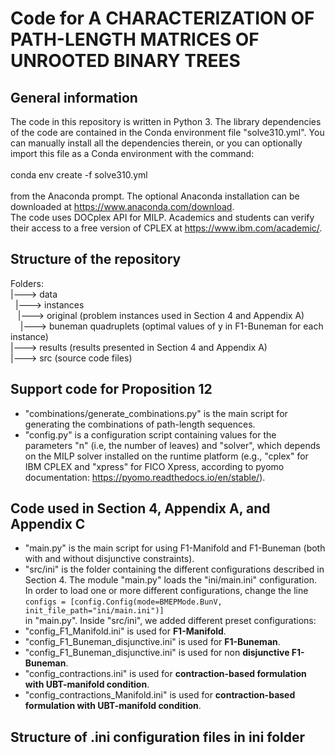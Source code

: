 # Code for A CHARACTERIZATION OF PATH-LENGTH MATRICES OF UNROOTED BINARY TREES

## General information
The code in this repository is written in Python 3. The library dependencies of the code are contained in the Conda environment file "solve310.yml".
You can manually install all the dependencies therein, or you can optionally import this file as a Conda environment with the command:
<br><br>
conda env create -f solve310.yml
<br><br>
from the Anaconda prompt. The optional Anaconda installation can be downloaded at https://www.anaconda.com/download.
<br>
The code uses DOCplex API for MILP. Academics and students can verify their access to a free version of CPLEX at https://www.ibm.com/academic/.

## Structure of the repository

Folders:<br>
|---> data <br>
&nbsp; |---> instances <br>
&nbsp;&nbsp; |---> original (problem instances used in Section 4 and Appendix A)<br>
&nbsp;&nbsp;&nbsp; |---> buneman quadruplets (optimal values of y in F1-Buneman for each instance)<br>
|---> results (results presented in Section 4 and Appendix A)<br>
|---> src (source code files)

## Support code for Proposition 12

- "combinations/generate_combinations.py" is the main script for generating the combinations of path-length sequences.<br>
- "config.py" is a configuration script containing values for the parameters "n" (i.e, the number of leaves) and "solver", which depends on the MILP solver installed on the runtime platform (e.g., "cplex" for IBM CPLEX and "xpress" for FICO Xpress, according to pyomo documentation: https://pyomo.readthedocs.io/en/stable/).

## Code used in Section 4, Appendix A, and Appendix C

- "main.py" is the main script for using F1-Manifold and F1-Buneman (both with and without disjunctive constraints).<br>
- "src/ini" is the folder containing the different configurations described in Section 4. The module "main.py" loads the "ini/main.ini" configuration. In order to load one or more different configurations, change the line<br>
`configs = [config.Config(mode=BMEPMode.BunV, init_file_path="ini/main.ini")]`<br>
in "main.py".
Inside "src/ini", we added different preset configurations:
- "config_F1_Manifold.ini" is used for **F1-Manifold**.
- "config_F1_Buneman_disjunctive.ini" is used for **F1-Buneman**.
- "config_F1_Buneman_disjunctive.ini" is used for non **disjunctive F1-Buneman**.
- "config_contractions.ini" is used for **contraction-based formulation with UBT-manifold condition**.
- "config_contractions_Manifold.ini" is used for **contraction-based formulation with UBT-manifold condition**.

## Structure of .ini configuration files in ini folder


